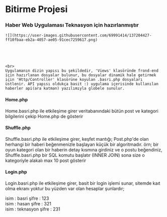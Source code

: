 <h1>Bitirme Projesi</h1>
<h3>Haber Web Uygulaması Teknasyon için hazırlanmıştır</h3>
<p>
    
    
    ![](https://user-images.githubusercontent.com/69991414/137204427-ff10fbaa-eb2a-4057-ae05-91cec7259617.png)
    
    
    
    
    
    <br>
    Uygulamanın dizin yapısı bu şekildedir, 'Views' klasöründe frond-end için hazırlanan dosyalar bulunur, bu dosyalar dinamik hale getirmek için 'Http/Controller' klasörüne koyulan .basri.php dosyaları üstlenir. API yapısı oldukça basit :) uygulama içerisinde kullanılan haberler api(ara katman) yazılımıyla globele sunulur.
</p>

<h4>Home.php</h4>
<p>
    Home.basri.php ile etkileşime girer veritabanındaki bütün post ve kategori bilgilerini çekip Home.php de gösterir
</p>

<h4>Shuffle.php</h4>
<p>
    Shuffle.basri.php ile etkileşime girer, keşfet mantığı; Post.php'de olan herhangi bir haberi beğenmenizle başlayan küçük bir algoritmadır. örn; bir oyun kategori olan bir haberin detay kısmına girdiniz ve o postu beğendiniz, Shuffle.basri.php bir SQL komutu başlatır (INNER JOIN) sona size o kategoriyle alakalı max 10 post gösterir
</p>

<h4>Login.php</h4>
<p>
    Login.basri.php ile etkileşime girer, basit bir login işlemi sunar, sitemde kaıt olma ekranı yoktur bu yüzden var olan hesaplar şunlardır;<br>
    
     
</p>
<span>
    isim : basri şifre : 123
</span>
<br>
<span>
    isim : hasan şifre : 321
</span>
<br>
<span>
    isim : teknasyon şifre : 231
</span>
